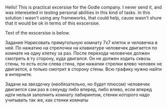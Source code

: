 Hello! This is practical excersise for the Godle company. I never send it, and was intereseted in testing personal abilities in this kind of tasks. In this solution i wasn't using any frameworks, that could help, cause wasn't shure that it would be ok in terms of this exscersise.

Text of the exscersise is below.

Задание
Нарисовать прямугольную комнату 7х7 клеток и человечка в ней. По нажатию на стрелочки на клавиатуре человечек двигается по комнате на одну клетку за раз. После перехода человечек должен смотреть в ту сторону, куда двигался. Он не должен ходить сквозь стены, то есть если слева стена, при нажатии стрелки влево человек не двигается, а только смотрит в сторону стены. Всю графику нужно найти в интернете.

Задачи на звездочку (необязательно, но будет плюсом)
человечек двигается сам раз в секунду либо вперед, либо влево, если вперед идти нельзя
заполнить комнату лабиринтом, стенки которого надо учитывать так же, как стенки комнаты

